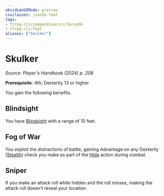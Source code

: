 ```yaml
---
obsidianUIMode: preview
cssclasses: json5e-feat
tags:
- ttrpg-cli/compendium/src/5e/xphb
- ttrpg-cli/feat
aliases: ["Skulker"]
---
```

# Skulker
*Source: Player's Handbook (2024) p. 208*  

**Prerequisite**: 4th; Dexterity 13 or higher

You gain the following benefits.

## Blindsight

You have [Blindsight](3-Mechanics/CLI/rules/senses.md#Blindsight) with a range of 10 feet.

## Fog of War

You exploit the distractions of battle, gaining Advantage on any Dexterity ([Stealth](3-Mechanics/CLI/rules/skills.md#Stealth)) check you make as part of the [Hide](3-Mechanics/CLI/rules/actions.md#Hide) action during combat.

## Sniper

If you make an attack roll while hidden and the roll misses, making the attack roll doesn't reveal your location.